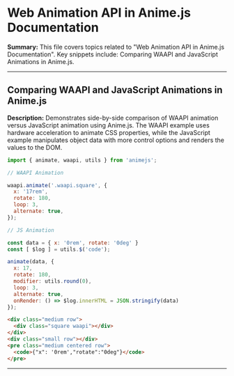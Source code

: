# Web Animation API in Anime.js Documentation

**Summary:** This file covers topics related to "Web Animation API in Anime.js Documentation". Key snippets include: Comparing WAAPI and JavaScript Animations in Anime.js.

---

## Comparing WAAPI and JavaScript Animations in Anime.js

**Description:** Demonstrates side-by-side comparison of WAAPI animation versus JavaScript animation using Anime.js. The WAAPI example uses hardware acceleration to animate CSS properties, while the JavaScript example manipulates object data with more control options and renders the values to the DOM.

```javascript
import { animate, waapi, utils } from 'animejs';

// WAAPI Animation

waapi.animate('.waapi.square', {
  x: '17rem',
  rotate: 180,
  loop: 3,
  alternate: true,
});

// JS Animation

const data = { x: '0rem', rotate: '0deg' }
const [ $log ] = utils.$('code');

animate(data, {
  x: 17,
  rotate: 180,
  modifier: utils.round(0),
  loop: 3,
  alternate: true,
  onRender: () => $log.innerHTML = JSON.stringify(data)
});
```

```html
<div class="medium row">
  <div class="square waapi"></div>
</div>
<div class="small row"></div>
<pre class="medium centered row">
  <code>{"x": '0rem',"rotate":"0deg"}</code>
</pre>
```

---